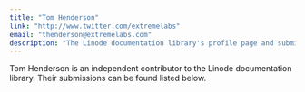 ```yaml
---
title: "Tom Henderson"
link: "http://www.twitter.com/extremelabs"
email: "thenderson@extremelabs.com"
description: "The Linode documentation library's profile page and submission listing for Tom Henderson"
---
```


Tom Henderson is an independent contributor to the Linode documentation library. Their submissions can be found listed below.

